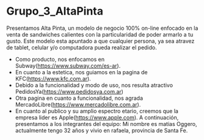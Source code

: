 # Grupo_3_AltaPinta
Presentamos Alta Pinta, un modelo de negocio 100% on-line enfocado en la venta de sandwiches calientes con la particularidad de poder armarlo a tu gusto. Este modelo esta apuntado a que cualquier persona, ya sea atravez de tablet, celular y/o computadora pueda realizar el pedido.
+ Como producto, nos enfocamos en Subway(https://www.subway.com/es-ar).
+ En cuanto a la estetica, nos guiamos en la pagina de KFC(https://www.kfc.com.ar).
+ Debido a la funcionalidad y modo de uso, nos resulta atractivo PedidosYa(https://www.pedidosya.com.ar)
+ Otra pagina en cuanto a funcionalidad, nos agrada MercadoLibre(https://www.mercadolibre.com.ar).
+ En cuanto al publico y su amplio espectro etario, creemos que la empresa lider es Apple(https://www.apple.com).
A continuación, presentamos a los integrantes del equipo:
Mi nombre es matias Oggero, actualmente tengo 32 años y vivio en rafaela, provincia de Santa Fe.